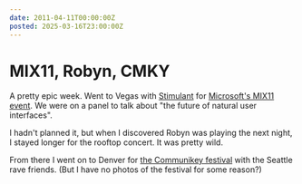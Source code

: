 ```yaml
---
date: 2011-04-11T00:00:00Z
posted: 2025-03-16T23:00:00Z
---
```


# MIX11, Robyn, CMKY

A pretty epic week. Went to Vegas with [Stimulant](/roles/stimulant-2010) for [Microsoft's MIX11 event](<https://en.wikipedia.org/wiki/MIX_(Microsoft)#MIX_11>). We were on a panel to talk about "the future of natural user interfaces".

I hadn't planned it, but when I discovered Robyn was playing the next night, I stayed longer for the rooftop concert. It was pretty wild.

From there I went on to Denver for [the Communikey festival](https://cmky.org/festival/) with the Seattle rave friends. (But I have no photos of the festival for some reason?)
